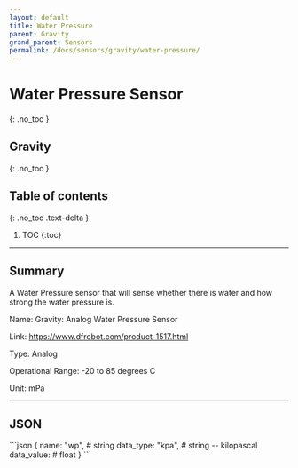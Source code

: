 ```yaml
---
layout: default
title: Water Pressure
parent: Gravity
grand_parent: Sensors
permalink: /docs/sensors/gravity/water-pressure/
---
```


# Water Pressure Sensor
{: .no_toc }
## Gravity
{: .no_toc }

## Table of contents
{: .no_toc .text-delta }

1. TOC
{:toc}

---

## Summary

A Water Pressure sensor that will sense whether there is water and how strong the water pressure is. 

Name: Gravity: Analog Water Pressure Sensor

Link: https://www.dfrobot.com/product-1517.html

Type: Analog 

Operational Range: -20 to 85 degrees C

Unit: mPa

---

## JSON 

<div class="code-example" markdown="1">
```json
{
  name: "wp",        # string
  data_type: "kpa",  # string -- kilopascal
  data_value:        # float
}
```
</div>